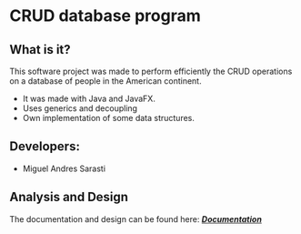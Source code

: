 # CRUD database program
## What is it?
This software project was made to perform efficiently the CRUD operations on a database of people in the American continent. <br>
- It was made with Java and JavaFX.
- Uses generics and decoupling
- Own implementation of some data structures.
## Developers:
- Miguel Andres Sarasti <br>
## Analysis and Design
The documentation and design can be found here: [***Documentation***](docs) <br> <br>
